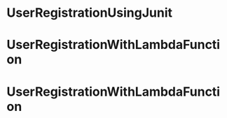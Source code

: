 # UserRegistrationUsingJunit
# UserRegistrationWithLambdaFunction
# UserRegistrationWithLambdaFunction
